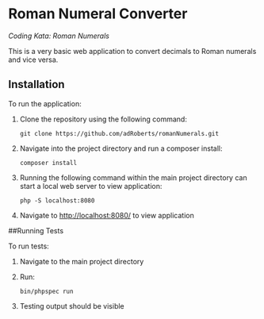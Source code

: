 # Roman Numeral Converter
_Coding Kata: Roman Numerals_

This is a very basic web application to convert decimals to Roman numerals and vice versa.

## Installation

To run the application:

1. Clone the repository using the following command:

    ```
    git clone https://github.com/adRoberts/romanNumerals.git
    ```
2. Navigate into the project directory and run a composer install:

    ```
    composer install
    ```

3. Running the following command within the main project directory can start a local web server to view application:

    ```
    php -S localhost:8080
    ```

4. Navigate to [http://localhost:8080/](http://localhost:8080/) to view application

##Running Tests

To run tests:

1. Navigate to the main project directory
2. Run:

    ```
    bin/phpspec run
    ```

3. Testing output should be visible
